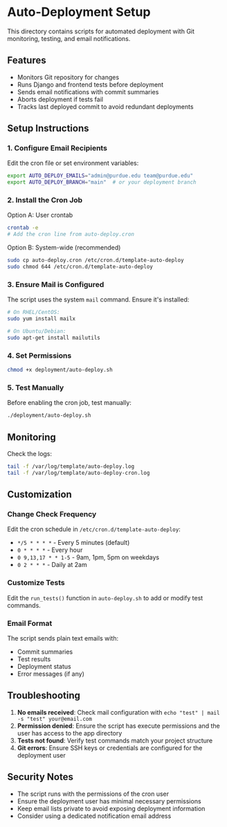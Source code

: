 # Auto-Deployment Setup

This directory contains scripts for automated deployment with Git monitoring, testing, and email notifications.

## Features

- Monitors Git repository for changes
- Runs Django and frontend tests before deployment
- Sends email notifications with commit summaries
- Aborts deployment if tests fail
- Tracks last deployed commit to avoid redundant deployments

## Setup Instructions

### 1. Configure Email Recipients

Edit the cron file or set environment variables:
```bash
export AUTO_DEPLOY_EMAILS="admin@purdue.edu team@purdue.edu"
export AUTO_DEPLOY_BRANCH="main"  # or your deployment branch
```

### 2. Install the Cron Job

Option A: User crontab
```bash
crontab -e
# Add the cron line from auto-deploy.cron
```

Option B: System-wide (recommended)
```bash
sudo cp auto-deploy.cron /etc/cron.d/template-auto-deploy
sudo chmod 644 /etc/cron.d/template-auto-deploy
```

### 3. Ensure Mail is Configured

The script uses the system `mail` command. Ensure it's installed:
```bash
# On RHEL/CentOS:
sudo yum install mailx

# On Ubuntu/Debian:
sudo apt-get install mailutils
```

### 4. Set Permissions

```bash
chmod +x deployment/auto-deploy.sh
```

### 5. Test Manually

Before enabling the cron job, test manually:
```bash
./deployment/auto-deploy.sh
```

## Monitoring

Check the logs:
```bash
tail -f /var/log/template/auto-deploy.log
tail -f /var/log/template/auto-deploy-cron.log
```

## Customization

### Change Check Frequency

Edit the cron schedule in `/etc/cron.d/template-auto-deploy`:
- `*/5 * * * *` - Every 5 minutes (default)
- `0 * * * *` - Every hour
- `0 9,13,17 * * 1-5` - 9am, 1pm, 5pm on weekdays
- `0 2 * * *` - Daily at 2am

### Customize Tests

Edit the `run_tests()` function in `auto-deploy.sh` to add or modify test commands.

### Email Format

The script sends plain text emails with:
- Commit summaries
- Test results
- Deployment status
- Error messages (if any)

## Troubleshooting

1. **No emails received**: Check mail configuration with `echo "test" | mail -s "test" your@email.com`
2. **Permission denied**: Ensure the script has execute permissions and the user has access to the app directory
3. **Tests not found**: Verify test commands match your project structure
4. **Git errors**: Ensure SSH keys or credentials are configured for the deployment user

## Security Notes

- The script runs with the permissions of the cron user
- Ensure the deployment user has minimal necessary permissions
- Keep email lists private to avoid exposing deployment information
- Consider using a dedicated notification email address
